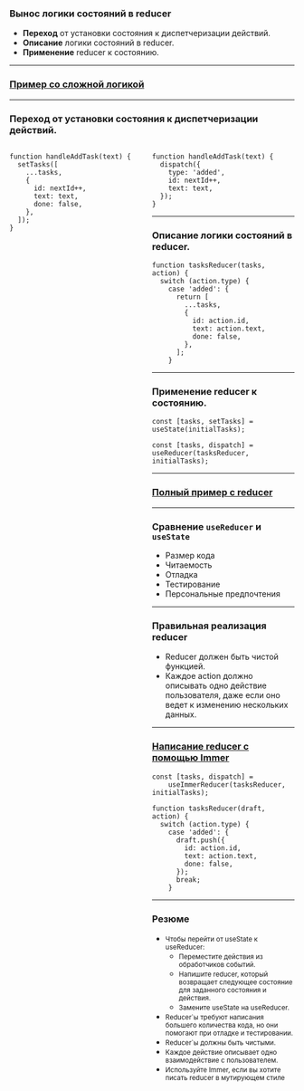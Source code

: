 ### Вынос логики состояний в reducer

- **Переход** от установки состояния к диспетчеризации действий.
- **Описание** логики состояний в reducer.
- **Применение** reducer к состоянию.

---

### [Пример со сложной логикой](ex1)

---

### **Переход** от установки состояния к диспетчеризации действий.

<div style="display: flex;">
    <div style="flex: 2;">
<pre><code>function handleAddTask(text) {
  setTasks([
    ...tasks,
    {
      id: nextId++,
      text: text,
      done: false,
    },
  ]);
}</code></pre>
    </div>
    <div style="flex: 2;">
<pre><code>function handleAddTask(text) {
  dispatch({
    type: 'added',
    id: nextId++,
    text: text,
  });
}</code></pre>
    <div>
<div>

---

### **Описание** логики состояний в reducer.

```
function tasksReducer(tasks, action) {
  switch (action.type) {
    case 'added': {
      return [
        ...tasks,
        {
          id: action.id,
          text: action.text,
          done: false,
        },
      ];
    }
```

---

### **Применение** reducer к состоянию.

```
const [tasks, setTasks] = useState(initialTasks);
```
```
const [tasks, dispatch] = useReducer(tasksReducer, initialTasks);
```

---

### [Полный пример с reducer](ex2)

---

### Сравнение ```useReducer``` и ```useState```

- Размер кода
- Читаемость
- Отладка
- Тестирование
- Персональные предпочтения

---

### Правильная реализация reducer

- Reducer должен быть чистой функцией.
- Каждое action должно описывать одно действие пользователя, даже если оно ведет к изменению нескольких данных.

---

### [Написание reducer с помощью Immer](ex3)

```
const [tasks, dispatch] = 
    useImmerReducer(tasksReducer, initialTasks);
```
```
function tasksReducer(draft, action) {
  switch (action.type) {
    case 'added': {
      draft.push({
        id: action.id,
        text: action.text,
        done: false,
      });
      break;
    }
```

---

### Резюме

- <small>Чтобы перейти от useState к useReducer:</small>
    - <small>Переместите действия из обработчиков событий.</small>
    - <small>Напишите reducer, который возвращает следующее состояние для заданного состояния и действия. </small>
    - <small>Замените useState на useReducer.</small>
- <small>Reducer`ы требуют написания большего количества кода, но они помогают при отладке и тестировании.</small>
- <small>Reducer`ы должны быть чистыми.</small>
- <small>Каждое действие описывает одно взаимодействие с пользователем.</small>
- <small>Используйте Immer, если вы хотите писать reducer в мутирующем стиле</small>